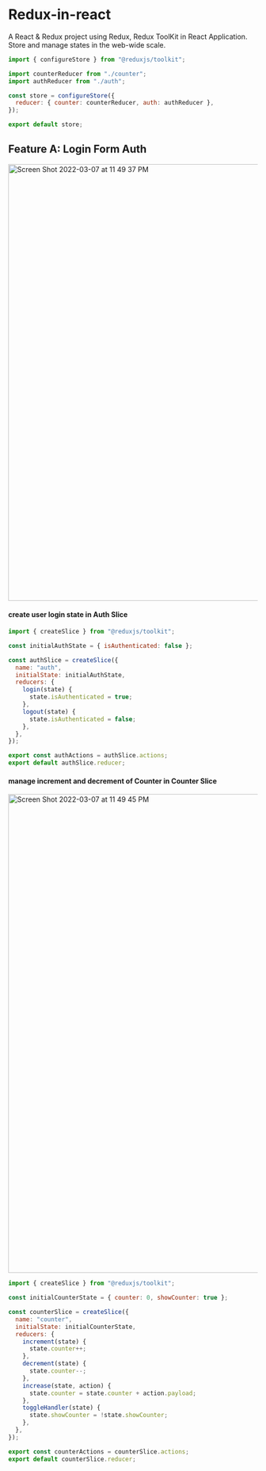 # Redux-in-react

A React & Redux project using Redux, Redux ToolKit in React Application. </br>
Store and manage states in the web-wide scale.

```javascript
import { configureStore } from "@reduxjs/toolkit";

import counterReducer from "./counter";
import authReducer from "./auth";

const store = configureStore({
  reducer: { counter: counterReducer, auth: authReducer },
});

export default store;
```

## Feature A: Login Form Auth
<img width="881" alt="Screen Shot 2022-03-07 at 11 49 37 PM" src="https://user-images.githubusercontent.com/10693128/157137766-f4dc88af-a53a-4894-b9f1-613d71ee06b9.png">

#### create user login state in Auth Slice
```javascript
import { createSlice } from "@reduxjs/toolkit";

const initialAuthState = { isAuthenticated: false };

const authSlice = createSlice({
  name: "auth",
  initialState: initialAuthState,
  reducers: {
    login(state) {
      state.isAuthenticated = true;
    },
    logout(state) {
      state.isAuthenticated = false;
    },
  },
});

export const authActions = authSlice.actions;
export default authSlice.reducer;
```

#### manage increment and decrement of Counter in Counter Slice
<img width="966" alt="Screen Shot 2022-03-07 at 11 49 45 PM" src="https://user-images.githubusercontent.com/10693128/157138150-74f2d851-6234-46d7-9990-48dc9e4b2d78.png">

```javascript
import { createSlice } from "@reduxjs/toolkit";

const initialCounterState = { counter: 0, showCounter: true };

const counterSlice = createSlice({
  name: "counter",
  initialState: initialCounterState,
  reducers: {
    increment(state) {
      state.counter++;
    },
    decrement(state) {
      state.counter--;
    },
    increase(state, action) {
      state.counter = state.counter + action.payload;
    },
    toggleHandler(state) {
      state.showCounter = !state.showCounter;
    },
  },
});

export const counterActions = counterSlice.actions;
export default counterSlice.reducer;
```
